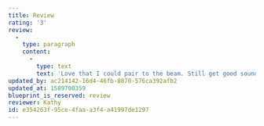 ```yaml
---
title: Review
rating: '3'
review:
  -
    type: paragraph
    content:
      -
        type: text
        text: 'Love that I could pair to the beam. Still get good sound and I can hear the tv show from another room even if I can''t see it. Haven''t yet tried all the great things it can do.'
updated_by: ac214142-16d4-46fb-8870-576ca392afb2
updated_at: 1589700359
blueprint_is_reserved: review
reviewer: Kathy
id: e354263f-95ce-4faa-a3f4-a41997de1297
---
```

